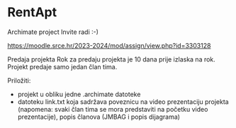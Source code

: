 # RentApt
Archimate project
Invite radi :-)

https://moodle.srce.hr/2023-2024/mod/assign/view.php?id=3303128

Predaja projekta
Rok za predaju projekta je 10 dana prije izlaska na rok. Projekt predaje samo jedan član tima.

Priložiti:
- projekt u obliku jedne .archimate datoteke
- datoteku link.txt koja sadržava poveznicu na video prezentaciju projekta (napomena: svaki član tima se mora predstaviti na početku video prezentacije), popis članova (JMBAG i popis dijagrama)
